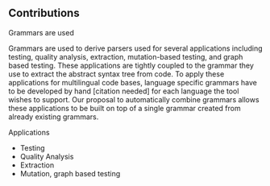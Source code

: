 
## Contributions

Grammars are used 

Grammars are used to derive parsers used for several applications including testing, quality analysis, extraction, mutation-based testing, and graph based testing. These applications are tightly coupled to the grammar they use to extract the abstract syntax tree from code. To apply these applications for multilingual code bases, language specific grammars have to be developed by hand [citation needed] for each language the tool wishes to support. Our proposal to automatically combine grammars allows these applications to be built on top of a single grammar created from already existing grammars.


Applications

- Testing
- Quality Analysis
- Extraction
- Mutation, graph based testing